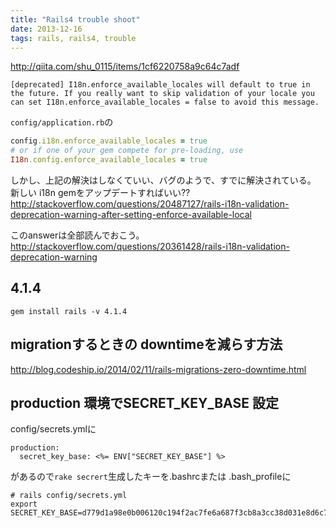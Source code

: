 ```yaml
---
title: "Rails4 trouble shoot"
date: 2013-12-16
tags: rails, rails4, trouble
---
```



<http://qiita.com/shu_0115/items/1cf6220758a9c64c7adf>


`[deprecated] I18n.enforce_available_locales will default to true in the future. If you really want to skip validation of your locale you can set I18n.enforce_available_locales = false to avoid this message.`


`config/application.rb`の

``` ruby
config.i18n.enforce_available_locales = true
# or if one of your gem compete for pre-loading, use
I18n.config.enforce_available_locales = true
```

しかし、上記の解決はしなくていい、バグのようで、すでに解決されている。
新しい i18n gemをアップデートすればいい??
<http://stackoverflow.com/questions/20487127/rails-i18n-validation-deprecation-warning-after-setting-enforce-available-local>

このanswerは全部読んでおこう。
<http://stackoverflow.com/questions/20361428/rails-i18n-validation-deprecation-warning>



## 4.1.4

`gem install rails -v 4.1.4`


##  migrationするときの downtimeを減らす方法

<http://blog.codeship.io/2014/02/11/rails-migrations-zero-downtime.html>


## production 環境でSECRET_KEY_BASE 設定

config/secrets.ymlに
```
production:
  secret_key_base: <%= ENV["SECRET_KEY_BASE"] %>
```

があるので`rake secrert`生成したキーを.bashrcまたは .bash_profileに

```
# rails config/secrets.yml
export SECRET_KEY_BASE=d779d1a98e0b006120c194f2ac7fe6a687f3cb8a3cc38d031e8d6c7b18672be43af088e0d722ac435129abc7f57dce9e91126588fa6240638d52cbd7fb3772ff
```
